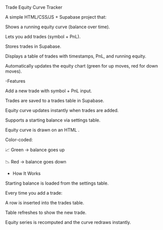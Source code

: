 Trade Equity Curve Tracker

A simple HTML/CSS/JS + Supabase project that:

Shows a running equity curve (balance over time).

Lets you add trades (symbol + PnL).

Stores trades in Supabase.

Displays a table of trades with timestamps, PnL, and running equity.

Automatically updates the equity chart (green for up moves, red for down moves).

-Features

Add a new trade with symbol + PnL input.

Trades are saved to a trades table in Supabase.

Equity curve updates instantly when trades are added.

Supports a starting balance via settings table.

Equity curve is drawn on an HTML <canvas>.

Color-coded:

📈 Green → balance goes up

📉 Red → balance goes down


- How It Works

Starting balance is loaded from the settings table.

Every time you add a trade:

A row is inserted into the trades table.

Table refreshes to show the new trade.

Equity series is recomputed and the curve redraws instantly.

